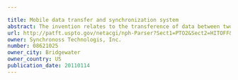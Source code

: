 ```yaml
---

title: Mobile data transfer and synchronization system
abstract: The invention relates to the transference of data between two systems independent of the form in which the data is kept on the respective systems, and in particular to providing an efficient means of communicating data between systems and devices. It further relates to a system for allowing users to provide other individuals with a personalized representation of the user in a network environment, such as a cellular telephone network and the backup and restoration of data stored in a wireless telephone, and in particular a mobile telephone having data storage capabilities.
url: http://patft.uspto.gov/netacgi/nph-Parser?Sect1=PTO2&Sect2=HITOFF&p=1&u=%2Fnetahtml%2FPTO%2Fsearch-adv.htm&r=1&f=G&l=50&d=PALL&S1=08621025&OS=08621025&RS=08621025
owner: Synchronoss Technologis, Inc.
number: 08621025
owner_city: Bridgewater
owner_country: US
publication_date: 20110114
---
```


